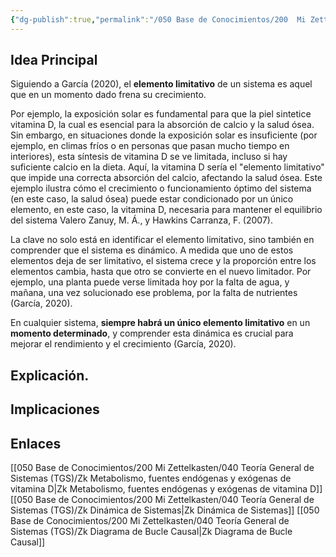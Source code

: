 ```yaml
---
{"dg-publish":true,"permalink":"/050 Base de Conocimientos/200  Mi Zettelkasten/040 Teoría General de Sistemas (TGS)/Zk Elemento Limitativo de un Sistema/","tags":["elementoLimitativo"]}
---
```


## Idea Principal
Siguiendo a García (2020), el **elemento limitativo** de un sistema es aquel que en un momento dado frena su crecimiento. 

Por ejemplo, la exposición solar es fundamental para que la piel sintetice vitamina D, la cual es esencial para la absorción de calcio y la salud ósea. Sin embargo, en situaciones donde la exposición solar es insuficiente (por ejemplo, en climas fríos o en personas que pasan mucho tiempo en interiores), esta síntesis de vitamina D se ve limitada, incluso si hay suficiente calcio en la dieta. Aquí, la vitamina D sería el "elemento limitativo" que impide una correcta absorción del calcio, afectando la salud ósea. Este ejemplo ilustra cómo el crecimiento o funcionamiento óptimo del sistema (en este caso, la salud ósea) puede estar condicionado por un único elemento, en este caso, la vitamina D, necesaria para mantener el equilibrio del sistema Valero Zanuy, M. Á., y Hawkins Carranza, F. (2007).

La clave no solo está en identificar el elemento limitativo, sino también en comprender que el sistema es dinámico. A medida que uno de estos elementos deja de ser limitativo, el sistema crece y la proporción entre los elementos cambia, hasta que otro se convierte en el nuevo limitador. Por ejemplo, una planta puede verse limitada hoy por la falta de agua, y mañana, una vez solucionado ese problema, por la falta de nutrientes (García, 2020).

En cualquier sistema, **siempre habrá un único elemento limitativo** en un **momento determinado**, y comprender esta dinámica es crucial para mejorar el rendimiento y el crecimiento (García, 2020).
## Explicación.
## Implicaciones

## Enlaces
[[050 Base de Conocimientos/200  Mi Zettelkasten/040 Teoría General de Sistemas (TGS)/Zk Metabolismo, fuentes endógenas y exógenas de vitamina D\|Zk Metabolismo, fuentes endógenas y exógenas de vitamina D]]
[[050 Base de Conocimientos/200  Mi Zettelkasten/040 Teoría General de Sistemas (TGS)/Zk Dinámica de Sistemas\|Zk Dinámica de Sistemas]]
[[050 Base de Conocimientos/200  Mi Zettelkasten/040 Teoría General de Sistemas (TGS)/Zk Diagrama de Bucle Causal\|Zk Diagrama de Bucle Causal]]

